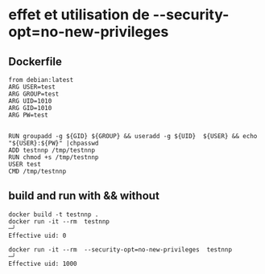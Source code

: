 effet et utilisation de --security-opt=no-new-privileges
===============================================

## Dockerfile
```
from debian:latest
ARG USER=test
ARG GROUP=test
ARG UID=1010
ARG GID=1010
ARG PW=test


RUN groupadd -g ${GID} ${GROUP} && useradd -g ${UID}  ${USER} && echo "${USER}:${PW}" |chpasswd
ADD testnnp /tmp/testnnp
RUN chmod +s /tmp/testnnp
USER test
CMD /tmp/testnnp
```
## build and run with && without
 
```
docker build -t testnnp .
docker run -it --rm  testnnp                                                                                                                                                                   ─╯
Effective uid: 0

docker run -it --rm  --security-opt=no-new-privileges  testnnp                                                                                                                                 ─╯
Effective uid: 1000
```
